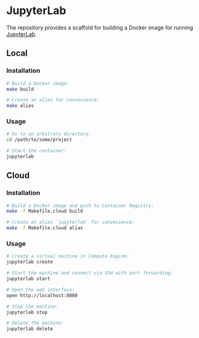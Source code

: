 # JupyterLab

The repository provides a scaffold for building a Docker image for running
[JupyterLab].

## Local

### Installation

```sh
# Build a Docker image:
make build

# Create an alias for convenience:
make alias
```

### Usage

```sh
# Go to an arbitrary directory:
cd /path/to/some/project

# Start the container:
jupyterlab
```

## Cloud

### Installation

```sh
# Build a Docker image and push to Container Registry:
make -f Makefile.cloud build

# Create an alias `jupyterlab` for convenience:
make -f Makefile.cloud alias
```

### Usage

```sh
# Create a virtual machine in Compute Engine:
jupyterlab create

# Start the machine and connect via SSH with port forwarding:
jupyterlab start

# Open the web interface:
open http://localhost:8080

# Stop the machine:
jupyterlab stop

# Delete the machine:
jupyterlab delete
```

[JupyterLab]: https://github.com/jupyterlab/jupyterlab

